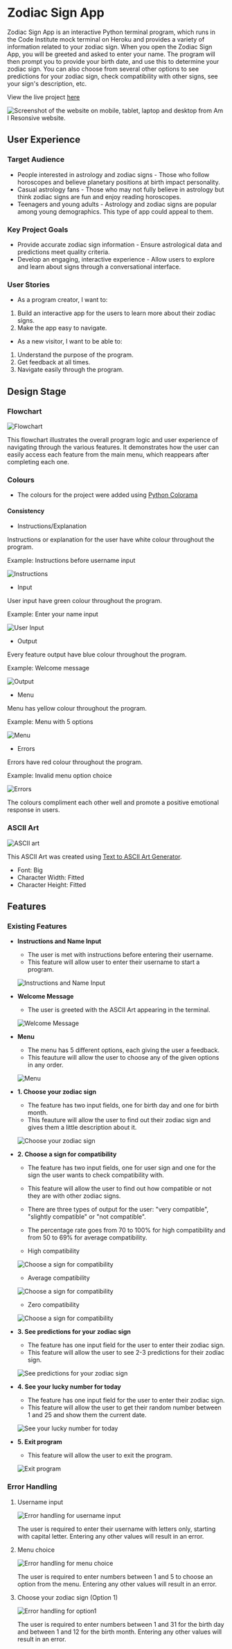 # Zodiac Sign App

Zodiac Sign App is an interactive Python terminal program, which runs in the Code Institute mock terminal on Heroku and provides a variety of information related to your zodiac sign. When you open the Zodiac Sign App, you will be greeted and asked to enter your name. The program will then prompt you to provide your birth date, and use this to determine your zodiac sign. You can also choose from several other options to see predictions for your zodiac sign, check compatibility with other signs, see your sign's description, etc.

View the live project [here](https://zodiac-sign-app-7fd49a0a9ccc.herokuapp.com/)

![Screenshot of the website on mobile, tablet, laptop and desktop from Am I Resonsive website.](README-images/am-i-responsive.png)

## User Experience

### Target Audience

* People interested in astrology and zodiac signs - Those who follow horoscopes and believe planetary positions at birth impact personality.
* Casual astrology fans - Those who may not fully believe in astrology but think zodiac signs are fun and enjoy reading horoscopes.
* Teenagers and young adults - Astrology and zodiac signs are popular among young demographics. This type of app could appeal to them.

### Key Project Goals

* Provide accurate zodiac sign information - Ensure astrological data and predictions meet quality criteria.
* Develop an engaging, interactive experience - Allow users to explore and learn about signs through a conversational interface.

### User Stories

* As a program creator, I want to:

1. Build an interactive app for the users to learn more about their zodiac signs.
2. Make the app easy to navigate.

* As a new visitor, I want to be able to:

1. Understand the purpose of the program.
2. Get feedback at all times.
3. Navigate easily through the program.

## Design Stage

### Flowchart
![Flowchart](README-images/flowchart.png)

This flowchart illustrates the overall program logic and user experience of navigating through the various features. It demonstrates how the user can easily access each feature from the main menu, which reappears after completing each one.

### Colours
* The colours for the project were added using [Python Colorama](https://pypi.org/project/colorama/)

#### Consistency

* Instructions/Explanation

Instructions or explanation for the user have white colour throughout the program. 

Example: Instructions before username input

![Instructions](README-images/instructions-explanation-colorama.png)

* Input

User input have green colour throughout the program. 

Example: Enter your name input

![User Input](README-images/input-colorama.png)

* Output

Every feature output have blue colour throughout the program. 

Example: Welcome message

![Output](README-images/output-colorama.png)

* Menu

Menu has yellow colour throughout the program. 

Example: Menu with 5 options

![Menu](README-images/menu-colorama.png)

* Errors

Errors have red colour throughout the program. 

Example: Invalid menu option choice

![Errors](README-images/error-colorama.png)

The colours compliment each other well and promote a positive emotional response in users.

### ASCII Art
![ASCII art](README-images/output-colorama.png)

This ASCII Art was created using [Text to ASCII Art Generator](https://patorjk.com/software/taag/#p=display&h=2&f=Avatar&t=Zodiac%0ASign%20APP%20). 

* Font: Big
* Character Width: Fitted
* Character Height: Fitted

## Features

### Existing Features

* __Instructions and Name Input__

  * The user is met with instructions before entering their username.
  * This feature will allow user to enter their username to start a program.
  
   ![Instructions and Name Input](README-images/instructions-and-name-input-feature.png)

* __Welcome Message__

  * The user is greeted with the ASCII Art appearing in the terminal.
  
   ![Welcome Message](README-images/output-colorama.png)

* __Menu__

  * The menu has 5 different options, each giving the user a feedback.
  * This feauture will allow the user to choose any of the given options in any order.
  
   ![Menu](README-images/menu-colorama.png)

* __1. Choose your zodiac sign__

  * The feature has two input fields, one for birth day and one for birth month.
  * This feauture will allow the user to find out their zodiac sign and gives them a little description about it.
  
   ![Choose your zodiac sign](README-images/choose-your-zodiac-sign-feature.png)

* __2. Choose a sign for compatibility__

  * The feature has two input fields, one for user sign and one for the sign the user wants to check compatibility with.
  * This feature will allow the user to find out how compatible or not they are with other zodiac signs.
  * There are three types of output for the user: "very compatible", "slightly compatible" or "not compatible". 
  * The percentage rate goes from 70 to 100% for high compatibility and from 50 to 69% for average compatibility.
    
   * High compatibility

   ![Choose a sign for compatibility](README-images/compatibility-two-feature.png)

   * Average compatibility

   ![Choose a sign for compatibility](README-images/compatibility-three-feature.png)

   * Zero compatibility
   
   ![Choose a sign for compatibility](README-images/compatibilty-feature.png)

* __3. See predictions for your zodiac sign__

  * The feature has one input field for the user to enter their zodiac sign.
  * This feature will allow the user to see 2-3 predictions for their zodiac sign.

   ![See predictions for your zodiac sign](README-images/predictions-feature.png)

* __4. See your lucky number for today__

  * The feature has one input field for the user to enter their zodiac sign.
  * This feature will allow the user to get their random number between 1 and 25 and show them the current date.

   ![See your lucky number for today](README-images/lucky-number-feature.png)

* __5. Exit program__

  * This feature will allow the user to exit the program.

   ![Exit program](README-images/exit-feature.png)

### Error Handling

1. Username input

   ![Error handling for username input](README-images/error-handling-username-input.png)

   The user is required to enter their username with letters only, starting with capital letter. Entering any other values will result in an error.
2. Menu choice

   ![Error handling for menu choice](README-images/error-handling-menu-choice.png)

   The user is required to enter numbers between 1 and 5 to choose an option from the menu. Entering any other values will result in an error.
3. Choose your zodiac sign (Option 1)

   ![Error handling for option1 ](README-images/error-handling-choice-one.png)

   The user is required to enter numbers between 1 and 31 for the birth day and between 1 and 12 for the birth month. Entering any other values will result in an error.

  
